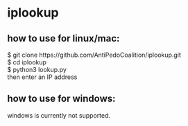 # iplookup
<h2> how to use for linux/mac: </h2>
$ git clone https://github.com/AntiPedoCoalition/iplookup.git
<br>
$ cd iplookup
<br>
$ python3 lookup.py
<br>
then enter an IP address
<h2> how to use for windows: </h2>
windows is currently not supported.

